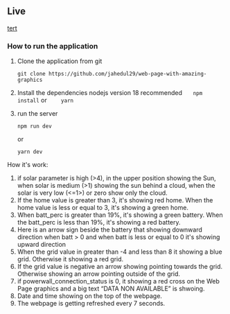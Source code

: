 ## Live

[tert](sdfdf)

### How to run the application

1. Clone the application from git

   ```
   git clone https://github.com/jahedul29/web-page-with-amazing-graphics
   ```

2. Install the dependencies
   nodejs version 18 recommended
   `   npm install`
   or
   `    yarn`
3. run the server
   ```
   npm run dev
   ```
   or
   ```
   yarn dev
   ```

How it's work:

1. if solar parameter is high (>4), in the upper position showing the Sun, when solar is medium (>1) showing the sun behind a cloud, when the solar is very low (<=1>) or zero show only the cloud.
2. If the home value is greater than 3, it's showing red home. When the home value is less or equal to 3, it's showing a green home.
3. When batt_perc is greater than 19%, it's showing a green battery. When the batt_perc is less than 19%, it's showing a red battery.
4. Here is an arrow sign beside the battery that showing downward direction when batt > 0 and when batt is less or equal to 0 it's showing upward direction
5. When the grid value in greater than -4 and less than 8 it showing a blue grid. Otherwise it showing a red grid.
6. If the grid value is negative an arrow showing pointing towards the grid. Otherwise showing an arrow pointing outside of the grid.
7. if powerwall_connection_status is 0, it showing a red cross on the Web Page graphics and a big text “DATA NON AVAILABLE” is shwoing.
8. Date and time showing on the top of the webpage.
9. The webpage is getting refreshed every 7 seconds.
